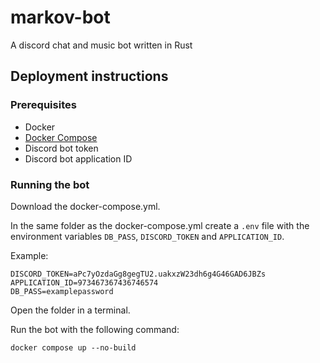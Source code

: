 # markov-bot

A discord chat and music bot written in Rust

## Deployment instructions

### Prerequisites

- Docker
- [Docker Compose](https://docs.docker.com/compose/install/#install-compose)
- Discord bot token
- Discord bot application ID

### Running the bot

Download the docker-compose.yml.

In the same folder as the docker-compose.yml create a `.env` file with the environment variables `DB_PASS`, `DISCORD_TOKEN` and `APPLICATION_ID`.

Example:

````env
DISCORD_TOKEN=aPc7yOzdaGg8gegTU2.uakxzW23dh6g4G46GAD6JBZs
APPLICATION_ID=973467367436746574
DB_PASS=examplepassword
````

Open the folder in a terminal.

Run the bot with the following command:

```shell
docker compose up --no-build
```

